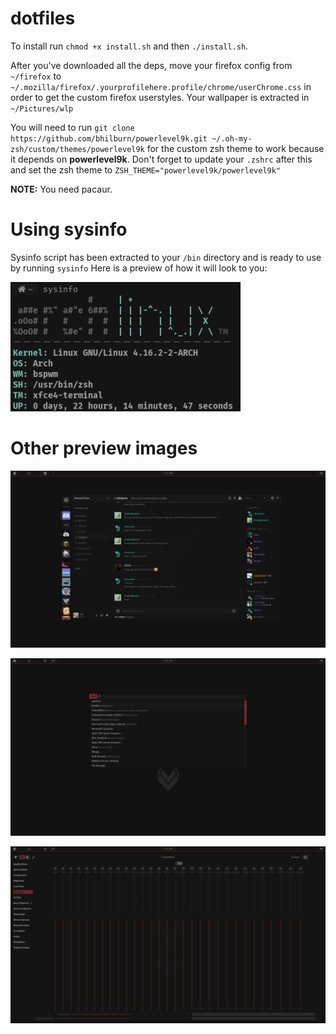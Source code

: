 # dotfiles
To install run `chmod +x install.sh` and then `./install.sh`.

After you've downloaded all the deps, move your firefox config from `~/firefox` to `~/.mozilla/firefox/.yourprofilehere.profile/chrome/userChrome.css` in order to get the custom firefox userstyles.
Your wallpaper is extracted in `~/Pictures/wlp`

You will need to run `git clone https://github.com/bhilburn/powerlevel9k.git ~/.oh-my-zsh/custom/themes/powerlevel9k` for the custom zsh theme to work because it depends on **powerlevel9k**.
Don't forget to update your `.zshrc` after this and set the zsh theme to `ZSH_THEME="powerlevel9k/powerlevel9k"`

**NOTE:** You need pacaur.

# Using sysinfo
Sysinfo script has been extracted to your `/bin` directory and is ready to use by running `sysinfo`
Here is a preview of how it will look to you:

![img1](https://raw.githubusercontent.com/Vixtron/dotfiles/master/wallpapers/sysinfo.png)

# Other preview images
![img2](https://raw.githubusercontent.com/Vixtron/dotfiles/master/wallpapers/deerdiscord.png)

![img3](https://raw.githubusercontent.com/Vixtron/dotfiles/master/wallpapers/deerrofi.png)

![img4](https://raw.githubusercontent.com/Vixtron/dotfiles/master/wallpapers/deereq.png)
